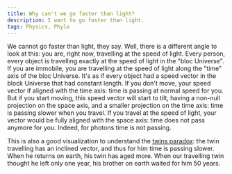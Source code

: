 ```yaml
---
title: Why can't we go faster than light?
description: I want to go faster than light.
tags: Physics, Phylo
---
```


We cannot go faster than light, they say.
Well, there is a different angle to look at this: you are, right now, travelling at the speed of light.
Every person, every object is travelling exactly at the speed of light in the "bloc Universe".
If you are immobile, you are travelling at the speed of light along the "time" axis of the bloc Universe.
It's as if every object had a speed vector in the block Universe that had constant length.
If you don't move, your speed vector if aligned with the time axis: time is passing at normal speed for you.
But if you start moving, this speed vector will start to tilt, having a non-null projection on the space axis, and a smaller projection on the time axis: time is passing slower when you travel.
If you travel at the speed of light, your vector would be fully aligned with the space axis: time does not pass anymore for you.
Indeed, for photons time is not passing.

This is also a good visualization to understand the [twins paradox](http://en.wikipedia.org/wiki/Twin_paradox): the twin travelling has an inclined vector, and thus for him time is passing slower.
When he returns on earth, his twin has aged more.
When our travelling twin thought he left only one year, his brother on earth waited for him 50 years. 
